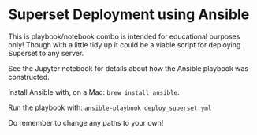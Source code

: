 # Superset Deployment using Ansible

This is playbook/notebook combo is intended for educational purposes only! Though with a little tidy up it could be a viable script for deploying Superset to any server.

See the Jupyter notebook for details about how the Ansible playbook was constructed.

Install Ansible with, on a Mac: `brew install ansible`.

Run the playbook with: `ansible-playbook deploy_superset.yml`

Do remember to change any paths to your own!
